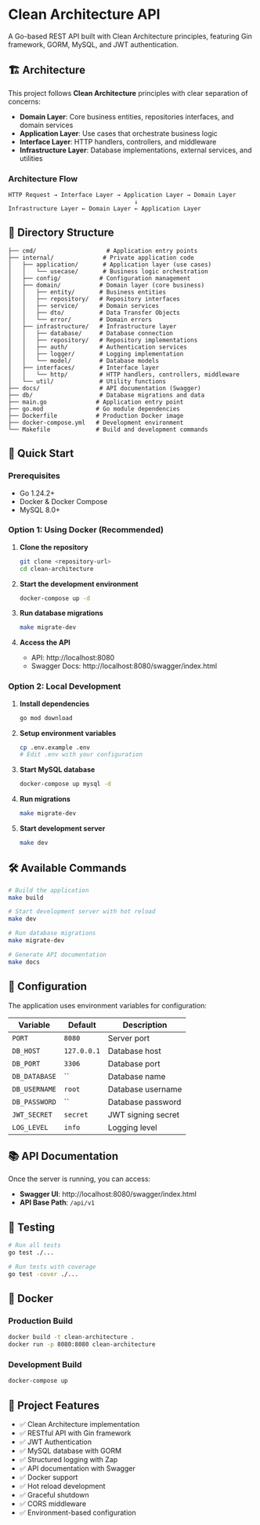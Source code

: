 # Clean Architecture API

A Go-based REST API built with Clean Architecture principles, featuring Gin framework, GORM, MySQL, and JWT authentication.

## 🏗️ Architecture

This project follows **Clean Architecture** principles with clear separation of concerns:

- **Domain Layer**: Core business entities, repositories interfaces, and domain services
- **Application Layer**: Use cases that orchestrate business logic
- **Interface Layer**: HTTP handlers, controllers, and middleware
- **Infrastructure Layer**: Database implementations, external services, and utilities

### Architecture Flow
```
HTTP Request → Interface Layer → Application Layer → Domain Layer
                                    ↓
Infrastructure Layer ← Domain Layer ← Application Layer
```

## 📁 Directory Structure

```
├── cmd/                    # Application entry points
├── internal/              # Private application code
│   ├── application/       # Application layer (use cases)
│   │   └── usecase/       # Business logic orchestration
│   ├── config/           # Configuration management
│   ├── domain/           # Domain layer (core business)
│   │   ├── entity/       # Business entities
│   │   ├── repository/   # Repository interfaces
│   │   ├── service/      # Domain services
│   │   ├── dto/          # Data Transfer Objects
│   │   └── error/        # Domain errors
│   ├── infrastructure/   # Infrastructure layer
│   │   ├── database/     # Database connection
│   │   ├── repository/   # Repository implementations
│   │   ├── auth/         # Authentication services
│   │   ├── logger/       # Logging implementation
│   │   └── model/        # Database models
│   ├── interfaces/       # Interface layer
│   │   └── http/         # HTTP handlers, controllers, middleware
│   └── util/             # Utility functions
├── docs/                 # API documentation (Swagger)
├── db/                   # Database migrations and data
├── main.go              # Application entry point
├── go.mod               # Go module dependencies
├── Dockerfile           # Production Docker image
├── docker-compose.yml   # Development environment
└── Makefile             # Build and development commands
```

## 🚀 Quick Start

### Prerequisites

- Go 1.24.2+
- Docker & Docker Compose
- MySQL 8.0+

### Option 1: Using Docker (Recommended)

1. **Clone the repository**
   ```bash
   git clone <repository-url>
   cd clean-architecture
   ```

2. **Start the development environment**
   ```bash
   docker-compose up -d
   ```

3. **Run database migrations**
   ```bash
   make migrate-dev
   ```

4. **Access the API**
   - API: http://localhost:8080
   - Swagger Docs: http://localhost:8080/swagger/index.html

### Option 2: Local Development

1. **Install dependencies**
   ```bash
   go mod download
   ```

2. **Setup environment variables**
   ```bash
   cp .env.example .env
   # Edit .env with your configuration
   ```

3. **Start MySQL database**
   ```bash
   docker-compose up mysql -d
   ```

4. **Run migrations**
   ```bash
   make migrate-dev
   ```

5. **Start development server**
   ```bash
   make dev
   ```

## 🛠️ Available Commands

```bash
# Build the application
make build

# Start development server with hot reload
make dev

# Run database migrations
make migrate-dev

# Generate API documentation
make docs
```

## 🔧 Configuration

The application uses environment variables for configuration:

| Variable | Default | Description |
|----------|---------|-------------|
| `PORT` | `8080` | Server port |
| `DB_HOST` | `127.0.0.1` | Database host |
| `DB_PORT` | `3306` | Database port |
| `DB_DATABASE` | `` | Database name |
| `DB_USERNAME` | `root` | Database username |
| `DB_PASSWORD` | `` | Database password |
| `JWT_SECRET` | `secret` | JWT signing secret |
| `LOG_LEVEL` | `info` | Logging level |

## 📚 API Documentation

Once the server is running, you can access:
- **Swagger UI**: http://localhost:8080/swagger/index.html
- **API Base Path**: `/api/v1`

## 🧪 Testing

```bash
# Run all tests
go test ./...

# Run tests with coverage
go test -cover ./...
```

## 🐳 Docker

### Production Build
```bash
docker build -t clean-architecture .
docker run -p 8080:8080 clean-architecture
```

### Development Build
```bash
docker-compose up
```

## 📝 Project Features

- ✅ Clean Architecture implementation
- ✅ RESTful API with Gin framework
- ✅ JWT Authentication
- ✅ MySQL database with GORM
- ✅ Structured logging with Zap
- ✅ API documentation with Swagger
- ✅ Docker support
- ✅ Hot reload development
- ✅ Graceful shutdown
- ✅ CORS middleware
- ✅ Environment-based configuration
